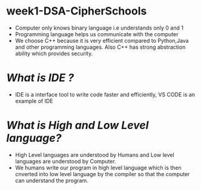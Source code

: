 # week1-DSA-CipherSchools

- Computer only knows binary language i.e understands only 0 and 1
- Programming language helps us communicate with the computer
- We choose C++ because it is very efficient compared to Python,Java and other programming languages. Also C++ has strong abstraction ability which provides security.

# _**What is IDE ?**_
- IDE is a interface tool to write code faster and efficiently, VS CODE is an example of IDE

# _**What is High and Low Level language?**_
- High Level languages are understood by Humans and Low level languages are understood by Computer.
- We humans write our program in high level language which is then cnverted into low level language by the compiler so that the computer can understand the program.

 
